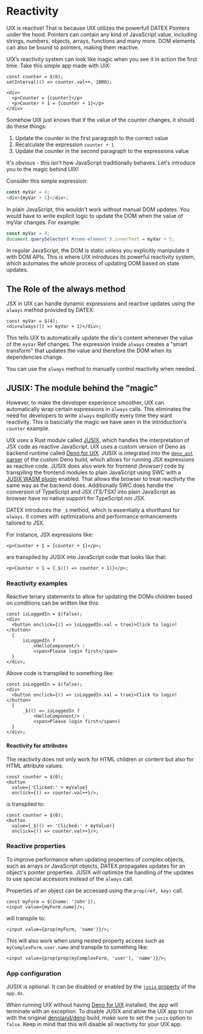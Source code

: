 # Reactivity

UIX is reactive! That is because UIX utilizes the powerfull DATEX Pointers under the hood. Pointers can contain any kind of JavaScript value, including strings, numbers, objects, arrays, functions and many more. DOM elements can also be bound to pointers, making them reactive. 

UIX’s reactivity system can look like magic when you see it in action the first time. Take this simple app made with UIX:

```tsx
const counter = $(0);
setInterval(() => counter.val++, 1000);

<div>
  <p>Counter = {counter}</p>
  <p>Counter + 1 = {counter + 1}</p>
</div>
```

Somehow UIX just knows that if the value of the counter changes, it should do these things:
1. Update the counter in the first paragraph to the correct value
2. Recalculate the expression `counter + 1`
3. Update the counter in the second paragraph to the expressions value


It's obvious - this isn't how JavaScript traditionally behaves. Let's introduce you to the magic behind UIX!

Consider this simple expression:
```js
const myVar = 4;
<div>{myVar + 5}</div>;
```
In plain JavaScript, this wouldn't work without manual DOM updates. You would have to write explicit logic to update the DOM when the value of myVar changes. For example:
```js
const myVar = 4;
document.querySelector('#some-element').innerText = myVar + 5;
```
In regular JavaScript, the DOM is static unless you explicitly manipulate it with DOM APIs. This is where UIX introduces its powerful reactivity system, which automates the whole process of updating DOM based on state updates.

## The Role of the always method
JSX in UIX can handle dynamic expressions and reactive updates using the `always` method provided by DATEX:
```tsx
const myVar = $(4);
<div>always(() => myVar + 1)</div>;
```
This tells UIX to automatically update the div's content whenever the value of the `myVar` Ref changes. The expression inside `always` creates a "smart transform" that updates the value and therefore the DOM when its dependencies change.

You can use the `always` method to manually control reactivity when needed.


## JUSIX: The module behind the "magic"
However, to make the developer experience smoother, UIX can automatically wrap certain expressions in `always` calls. This eliminates the need for developers to write `always` explicitly every time they want reactivity. This is basicially the magic we have seen in the introduction's `counter` example.

UIX uses a Rust module called [JUSIX](https://github.com/unyt-org/jusix), which handles the interpretation of JSX code as reactive JavaScript.
UIX uses a custom version of Deno as backend runtime called [Deno for UIX](https://github.com/unyt-org/deno). JUSIX is integrated into the [`deno_ast` parser](https://github.com/unyt-org/deno_ast) of the custom Deno build, which allows for running JSX expressions as reactive code. JUSIX does also work for frontend *(browser)* code by transpiling the frontend modules to plain JavaScript using SWC with a [JUSIX WASM plugin](https://github.com/unyt-org/jusix/tree/wasm-plugin) enabled. That allows the browser to treat reactivity the same way as the backend does. Additionally SWC does handle the conversion of TypeScript and JSX *(TS/TSX)* into plain JavaScript as browser have no native support for TypeScript nor JSX.

DATEX introduces the `_$` method, which is essentially a shorthand for `always`. It comes with optimizations and performance enhancements tailored to JSX.

For instance, JSX expressions like:
```tsx
<p>Counter + 1 = {counter + 1}</p>;
```

are transpiled by JUSIX into JavaScript code that looks like that:


```tsx
<p>Counter + 1 = {_$(() => counter + 1)}</p>;
```

### Reactivity examples

Reactive tenary statements to allow for updating the DOMs children based on conditions can be written like this:
```tsx
const isLoggedIn = $(false);
<div>
  <button onclick={() => isLoggedIn.val = true}>Click to login!</button>
  {
      isLoggedIn ? 
          <HelloComponent/> : 
          <span>Please login first</span>
  }
</div>;
```

Above code is transpiled to something like:

```tsx
const isLoggedIn = $(false);
<div>
  <button onclick={() => isLoggedIn.val = true}>Click to login!</button>
  {
      _$(() => isLoggedIn ? 
          <HelloComponent/> : 
          <span>Please login first</span>)
  }
</div>;
```

#### Reactivity for attributes
The reactivity does not only work for HTML children or content but also for HTML attribute values:

```tsx
const counter = $(0);
<button
  value={'Clicked:' + myValue}
  onclick={() => counter.val++}/>;
```

is transpiled to:

```tsx
const counter = $(0);
<button
  value={_$(() => 'Clicked:' + myValue)}
  onclick={() => counter.val++}/>;
```


### Reactive properties
To improve performance when updating properties of complex objects, such as arrays or JavaScript objects, DATEX propagates updates for an object's pointer properties. JUSIX will optimize the handling of the updates to use special accessors instead of the `always` call.

Properties of an object can be accessed using the `prop(ref, key)` call.

```tsx
const myForm = $({name: 'John'});
<input value={myForm.name}/>;
```

will transpile to:

```tsx
<input value={prop(myForm, 'name')}/>;
```

This will also work when using nested property access such as `myComplexForm.user.name` and transpile to something like:
```tsx
<input value={prop(prop(myComplexForm, 'user'), 'name')}/>;
```

### App configuration
JUSIX is optional. It can be disabled or enabled by the [`jusix` property](https://docs.unyt.org/manual/uix/configuration#general-options) of the `app.dx`.

When running UIX without having [Deno for UIX](https://github.com/unyt-org/deno) installed, the app will terminate with an exception. To disable JUSIX and allow the UIX app to run with the original [denoland/deno](https://github.com/denoland/deno) build, make sure to set the `jusix` option to `false`. Keep in mind that this will disable all reactivity for your UIX app.
